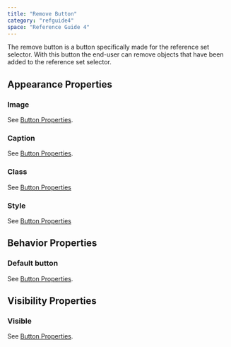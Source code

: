 ```yaml
---
title: "Remove Button"
category: "refguide4"
space: "Reference Guide 4"
---
```

The remove button is a button specifically made for the reference set selector. With this button the end-user can remove objects that have been added to the reference set selector.

## Appearance Properties

### Image

See [Button Properties](button-properties).

### Caption

See [Button Properties](button-properties).

### Class

See [Button Properties](button-properties)

### Style

See [Button Properties](button-properties)

## Behavior Properties

### Default button

See [Button Properties](button-properties).

## Visibility Properties

### Visible

See [Button Properties](button-properties).